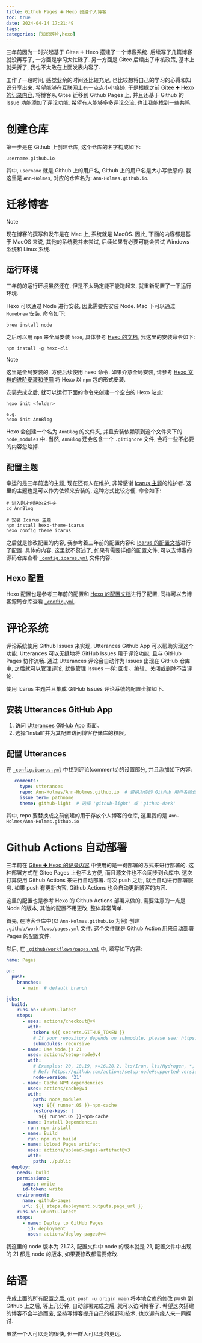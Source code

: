 ```yaml
---
title: Github Pages ➕ Hexo 搭建个人博客
toc: true
date: 2024-04-14 17:21:49
tags:
categories: [知识碎片,hexo]
---
```


三年前因为一时兴起基于 Gitee ➕ Hexo 搭建了一个博客系统. 后续写了几篇博客就没再写了, 一方面是学习太忙碌了. 另一方面是 Gitee 后续出了审核政策, 基本上就夭折了, 我也不太敢在上面发表内容了. 

工作了一段时间, 感觉业余的时间还比较充足, 也比较想将自己的学习的心得和知识分享出来. 希望能够在互联网上有一点点小小痕迹. 于是根据之前 [Gitee ➕ Hexo 的记录内容](https://ann-holmes.github.io/2021/02/03/Gitee-hexo%E8%87%AA%E5%B7%B1%E6%90%AD%E5%BB%BA%E5%8D%9A%E5%AE%A2%E9%A1%B5%E9%9D%A2/), 将博客从 Gitee 迁移到 Github Pages 上, 并且还基于 Github 的 Issue 功能添加了评论功能, 希望有人能够多多评论交流, 也让我能找到一些共鸣. 

<!--more-->

# 创建仓库

第一步是在 Github 上创建仓库, 这个仓库的名字构成如下: 

```shell
username.github.io
```

其中, `username` 就是 Github 上的用户名, Github 上的用户名是大小写敏感的. 我这里是 `Ann-Holmes`, 对应的仓库名为: `Ann-Holmes.github.io`. 

# 迁移博客

> [!Note]
> 现在博客的撰写和发布是在 Mac 上, 系统就是 MacOS. 因此, 下面的内容都是基于 MacOS 来说, 其他的系统我并未尝试, 后续如果有必要可能会尝试 Windows 系统和 Linux 系统. 

## 运行环境

三年前的运行环境虽然还在, 但是不太确定能不能跑起来, 就重新配置了一下运行环境. 

Hexo 可以通过 Node 进行安装, 因此需要先安装 Node. Mac 下可以通过 `Homebrew` 安装. 命令如下: 
```shell
brew install node 
```

之后可以用 `npm` 来全局安装 `hexo`, 具体参考 [Hexo 的文档](https://hexo.io/zh-cn/docs/#%E5%AE%89%E8%A3%85-Hexo), 我这里的安装命令如下: 
```shell
npm install -g hexo-cli
```

> [!Note]
> 这里是全局安装的, 方便后续使用 hexo 命令. 如果介意全局安装, 请参考 [Hexo 文档的进阶安装和使用](https://hexo.io/zh-cn/docs/#%E8%BF%9B%E9%98%B6%E5%AE%89%E8%A3%85%E5%92%8C%E4%BD%BF%E7%94%A8) 将 Hexo 以 `npm` 包的形式安装. 

安装完成之后, 就可以运行下面的命令来创建一个空白的 Hexo 站点: 
```shell
hexo init <folder>

e.g.
hexo init AnnBlog
```

Hexo 会创建一个名为 `AnnBlog` 的文件夹, 并且安装依赖项到这个文件夹下的 `node_modules` 中. 当然,  `AnnBlog` 还会包含一个 `.gitignore` 文件, 会将一些不必要的内容忽略掉. 

## 配置主题

幸运的是三年前选的主题, 现在还有人在维护, 非常感谢 [Icarus 主题](https://ppoffice.github.io/hexo-theme-icarus/about/)的维护者. 这里的主题也是可以作为依赖来安装的, 这种方式比较方便. 命令如下: 
```shell
# 进入刚才创建的文件夹
cd AnnBlog

# 安装 Icarus 主题
npm install hexo-theme-icarus
hexo config theme icarus
```

之后就是修改配置的内容, 我参考着三年前的配置内容和 [Icarus 的配置文档](https://ppoffice.github.io/hexo-theme-icarus/Configuration/icarus%E7%94%A8%E6%88%B7%E6%8C%87%E5%8D%97-%E4%B8%BB%E9%A2%98%E9%85%8D%E7%BD%AE/)进行了配置. 具体的内容, 这里就不赘述了, 如果有需要详细的配置文件, 可以去博客的源码仓库查看 [`_config.icarus.yml`](https://github.com/Ann-Holmes/Ann-Holmes.github.io/blob/main/_config.icarus.yml) 文件内容.  

## Hexo 配置

Hexo 配置也是参考三年前的配置和 [Hexo 的配置文档](https://hexo.io/zh-cn/docs/configuration)进行了配置, 同样可以去博客源码仓库查看 [`_config.yml`](https://github.com/Ann-Holmes/Ann-Holmes.github.io/blob/main/_config.yml).

# 评论系统

评论系统使用 Github Issues 来实现, Utterances Github App 可以帮助实现这个功能. Utterances 可以无缝地将 GitHub Issues 用于评论功能, 且与 GitHub Pages 协作流畅. 通过 Utterances 评论会自动作为 Issues 出现在 GitHub 仓库中, 之后就可以管理评论, 就像管理 Issues 一样: 回复、编辑、关闭或删除不当评论. 

使用 Icarus 主题并且集成 GitHub Issues 评论系统的配置步骤如下. 

## 安装 Utterances GitHub App

1. 访问 [Utterances GitHub App](https://github.com/apps/utterances) 页面。
2. 选择“Install”并为其配置访问博客存储库的权限。

## 配置 Utterances

在 [`_config.icarus.yml`](https://github.com/Ann-Holmes/Ann-Holmes.github.io/blob/main/_config.icarus.yml) 中找到评论(comments)的设置部分, 并且添加如下内容: 

```yaml
   comments:
     type: utterances
     repo: Ann-Holmes/Ann-Holmes.github.io  # 替换为你的 GitHub 用户名和仓库名
     issue_term: pathname
     theme: github-light  # 选择 'github-light' 或 'github-dark'
```

其中, repo 要替换成之前创建的用于存放个人博客的仓库, 这里我的是 `Ann-Holmes/Ann-Holmes.github.io`

# Github Actions 自动部署

三年前在 [Gitee ➕ Hexo 的记录内容](https://ann-holmes.github.io/2021/02/03/Gitee-hexo%E8%87%AA%E5%B7%B1%E6%90%AD%E5%BB%BA%E5%8D%9A%E5%AE%A2%E9%A1%B5%E9%9D%A2/) 中使用的是一键部署的方式来进行部署的. 这种部署方式在 Gitee Pages 上也不太方便, 而且源文件也不会同步到仓库中. 这次打算使用 Github Actions 来进行自动部署. 每次 push 之后, 就会自动进行部署服务. 如果 push 有更新内容, Github Actions 也会自动更新博客的内容. 

这里的配置也是参考 Hexo 的 Github Actions 部署来做的, 需要注意的一点是 Node 的版本, 其他的配置不用更改, 整体非常简单. 

首先, 在博客仓库中(以 `Ann-Holmes.github.io` 为例) 创建 `.github/workflows/pages.yml` 文件. 
这个文件就是 Github Action 用来自动部署 Pages 的配置文件. 

然后, 在 [`.github/workflows/pages.yml`](https://github.com/Ann-Holmes/Ann-Holmes.github.io/blob/main/.github/workflows/pages.yml) 中, 填写如下内容: 

```yaml
name: Pages

on:
  push:
    branches:
      - main  # default branch

jobs:
  build:
    runs-on: ubuntu-latest
    steps:
      - uses: actions/checkout@v4
        with:
          token: ${{ secrets.GITHUB_TOKEN }}
          # If your repository depends on submodule, please see: https://github.com/actions/checkout
          submodules: recursive
      - name: Use Node.js 21
        uses: actions/setup-node@v4
        with:
          # Examples: 20, 18.19, >=16.20.2, lts/Iron, lts/Hydrogen, *, latest, current, node
          # Ref: https://github.com/actions/setup-node#supported-version-syntax
          node-version: '21'
      - name: Cache NPM dependencies
        uses: actions/cache@v4
        with:
          path: node_modules
          key: ${{ runner.OS }}-npm-cache
          restore-keys: |
            ${{ runner.OS }}-npm-cache
      - name: Install Dependencies
        run: npm install
      - name: Build
        run: npm run build
      - name: Upload Pages artifact
        uses: actions/upload-pages-artifact@v3
        with:
          path: ./public
  deploy:
    needs: build
    permissions:
      pages: write
      id-token: write
    environment:
      name: github-pages
      url: ${{ steps.deployment.outputs.page_url }}
    runs-on: ubuntu-latest
    steps:
      - name: Deploy to GitHub Pages
        id: deployment
        uses: actions/deploy-pages@v4
```

我这里的 node 版本为 21.7.3, 配置文件中 node 的版本就是 21, 配置文件中出现的 21 都是 node 的版本, 如果要修改都需要修改.  

# 结语

完成上面的所有配置之后, `git push -u origin main` 将本地仓库的修改 push 到 Github 上之后, 等上几分钟, 自动部署完成之后, 就可以访问博客了. 
希望这次搭建的博客不会半途而废, 坚持写博客提升自己的视野和技术, 也欢迎有缘人来一同探讨. 

虽然一个人可以走的很快, 但一群人可以走的更远. 
